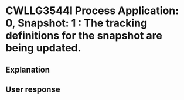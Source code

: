 # CWLLG3544I Process Application: 0, Snapshot: 1 : The tracking definitions for the snapshot are being updated.

## Explanation

## User response